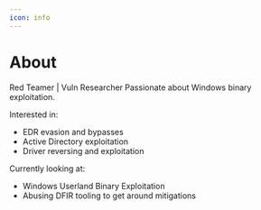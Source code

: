 ```yaml
---
icon: info
---
```

# About
Red Teamer | Vuln Researcher
Passionate about Windows binary exploitation.

Interested in:
 - EDR evasion and bypasses
 - Active Directory exploitation
 - Driver reversing and exploitation

Currently looking at:
 - Windows Userland Binary Exploitation
 - Abusing DFIR tooling to get around mitigations


